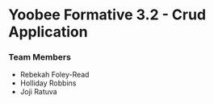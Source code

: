 <h1>Yoobee Formative 3.2 - Crud Application</h1>
<h3>Team Members</h3>

- Rebekah Foley-Read
- Holliday Robbins
- Joji Ratuva